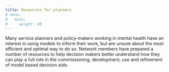 ```yaml
---
title: Resources for planners
# menu:
#   main:
#     weight: 40
---
```

Many service planners and policy-makers working in mental health have an interest in using models to inform their work, but are unsure about the most efficient and optimal way to do so. Network members have prepared a number of resources to help decision makers better understand how they can play a full role in the commissioning, development, use and refinement of model based decision aids.

<!--add blocks of content here to add more sections to the community page -->

